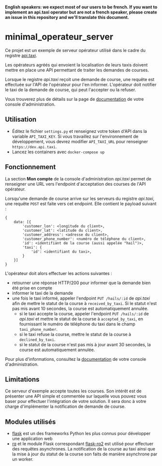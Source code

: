 **English speakers: we expect most of our users to be french. If you want to implement an api.taxi operator but are not a french speaker, please create an issue in this repository  and we'll translate this document.**

# minimal_operateur_server

Ce projet est un exemple de serveur opérateur utilisé dans le cadre du registre [api.taxi](https://le.taxi/).

Les opérateurs agréés qui envoient la localisation de leurs taxis doivent mettre en place une API permettant de traiter les demandes de courses.

Lorsque le registre *api.taxi* reçoit une demande de course, une requête est effectuée sur l'API de l'opérateur pour l'en informer. L'opérateur doit notifier le taxi de la demande de course, qui peut l'accepter ou la refuser.

Vous trouverez plus de détails sur la page de [documentation](https://api.taxi/documentation) de votre console d'administration.

## Utilisation

* Éditez le fichier `settings.py` et renseignez votre token d'API dans la variable `API_TAXI_KEY`. Si vous travaillez sur l'environnement de développement, vous devrez modifier `API_TAXI_URL` pour renseigner `https://dev.api.taxi`.
* Lancez les containers avec `docker-compose up`

## Fonctionnement

La section **Mon compte** de la console d'administration *api.taxi* permet de renseigner une URL vers l'endpoint d'acceptation des courses de l'API opérateur.

Lorsqu'une demande de course arrive sur les serveurs du registre *api.taxi*, une requête `POST` est faite vers cet endpoint. Elle contient le payload suivant :

```
{
    data: [{
        'customer_lon': <longitude du client>,
        'customer_lat': <latitude du client>,
        'customer_address': <adresse du client>,
        'customer_phone_number': <numéro de téléphone du client>,
        'id': <identifiant de la course (aussi appelée "hail")>,
        'taxi': {
            'id': <identifiant du taxi>,
        }
    }]
}
```

L'opérateur doit alors effectuer les actions suivantes :

* retourner une réponse HTTP/200 pour informer que la demande bien été prise en compte
* informer le taxi de la demande
* une fois le taxi informé, appeler l'endpoint `PUT /hails/:id` de *api.taxi* afin de mettre le statut de la course à `received_by_taxi`. Si le statut n'est pas mis avant 10 secondes, la course est automatiquement annulée.
	- si le taxi accepte la course, appeler l'endpoint `PUT /hails/:id` de *api.taxi* et mettre le statut de la course à `accepted_by_taxi`, en fournissant le numéro de téléphone du taxi dans le champ `taxi_phone_number`.
	- si le taxi refuse la course, mettre le statut de la course à `declined_by_taxi`.
	- si le statut de la course n'est pas mis à jour avant 30 secondes, la course est automatiquement annulée.

Pour plus d'informations, consultez la [documentation](https://api.taxi/documentation) de votre console d'administration.

## Limitations

Ce serveur d'exemple accepte toutes les courses. Son intérêt est de présenter une API simple et commentée sur laquelle vous pouvez vous baser pour effectuer l'intégration de votre solution. Il sera donc à votre charge d'implémenter la notification de demande de course.

## Modules utilisés

* [flask](https://flask.palletsprojects.com) est un des frameworks Python les plus connus pour développer une application web
* [rq](https://python-rq.org/) et le module Flask correspondant [flask-rq2](https://flask-rq2.readthedocs.io) est utilisé pour effectuer des requêtes asynchrones. La notification de la course au taxi ainsi que la mise à jour du statut de la course son faits de manière asynchrone par un worker.
